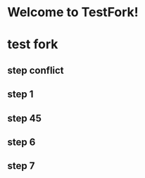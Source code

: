 # Welcome to TestFork!

# test fork

## step conflict

## step 1

## step 45

## step 6

## step 7

